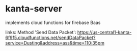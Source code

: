 # kanta-server
implements cloud functions for firebase Baas


links: 
Method 'Send Data Packet':
https://us-central1-kanta-6f9f5.cloudfunctions.net/sendDataPacket?service=Dusting&address=ass&time=110:35pm

